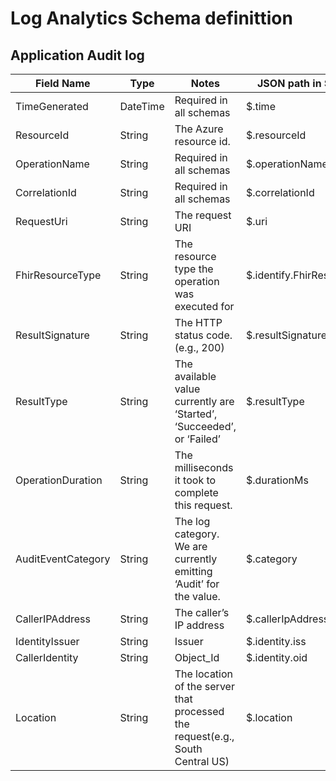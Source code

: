 
# Log Analytics Schema definittion

## Application Audit log

|Field Name|Type|Notes|JSON path in Shoebox|
|---|---|---|---|
|TimeGenerated|DateTime|Required in all schemas|$.time|
|ResourceId|String|The Azure resource id.|$.resourceId|
|OperationName|String|Required in all schemas|$.operationName|
|CorrelationId|String|Required in all schemas|$.correlationId|
|RequestUri|String|The request URI|$.uri|
|FhirResourceType|String|The resource type the operation was executed for|$.identify.FhirResourceType|
|ResultSignature|String|The HTTP status code. (e.g., 200)|$.resultSignature|
|ResultType|String|The available value currently are ‘Started’, ‘Succeeded’, or ‘Failed’|$.resultType|
|OperationDuration|String|The milliseconds it took to complete this request.|$.durationMs|
|AuditEventCategory|String|The log category. We are currently emitting ‘Audit’ for the value.|$.category|
|CallerIPAddress|String|The caller’s IP address|$.callerIpAddress|
|IdentityIssuer|String|Issuer|$.identity.iss|
|CallerIdentity|String|Object_Id|$.identity.oid|
|Location|String|The location of the server that processed the request(e.g., South Central US)|$.location|


